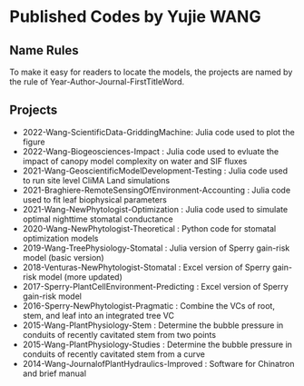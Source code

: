 # Published Codes by Yujie WANG

## Name Rules
To make it easy for readers to locate the models, the projects are named by the rule of Year-Author-Journal-FirstTitleWord.

## Projects
* 2022-Wang-ScientificData-GriddingMachine: Julia code used to plot the figure
* 2022-Wang-Biogeosciences-Impact : Julia code used to evluate the impact of canopy model complexity on water and SIF fluxes
* 2021-Wang-GeoscientificModelDevelopment-Testing : Julia code used to run site level CliMA Land simulations
* 2021-Braghiere-RemoteSensingOfEnvironment-Accounting : Julia code used to fit leaf biophysical parameters
* 2021-Wang-NewPhytologist-Optimization : Julia code used to simulate optimal nighttime stomatal conductance
* 2020-Wang-NewPhytologist-Theoretical : Python code for stomatal optimization models
* 2019-Wang-TreePhysiology-Stomatal : Julia version of Sperry gain-risk model (basic version)
* 2018-Venturas-NewPhytologist-Stomatal : Excel version of Sperry gain-risk model (more updated)
* 2017-Sperry-PlantCellEnvironment-Predicting : Excel version of Sperry gain-risk model
* 2016-Sperry-NewPhytologist-Pragmatic : Combine the VCs of root, stem, and leaf into an integrated tree VC
* 2015-Wang-PlantPhysiology-Stem : Determine the bubble pressure in conduits of recently cavitated stem from two points
* 2015-Wang-PlantPhysiology-Studies : Determine the bubble pressure in conduits of recently cavitated stem from a curve
* 2014-Wang-JournalofPlantHydraulics-Improved : Software for Chinatron and brief manual
